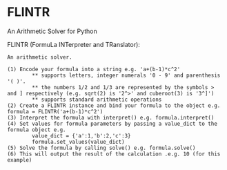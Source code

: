# FLINTR
An Arithmetic Solver for Python

FLINTR (FormuLa INTerpreter and TRanslator):

	An arithmetic solver.

	(1) Encode your formula into a string e.g. 'a+(b-1)*c^2'
			** supports letters, integer numerals '0 - 9' and parenthesis '( )'.
			** the numbers 1/2 and 1/3 are represented by the symbols > and ] respectively (e.g. sqrt(2) is '2^>' and cuberoot(3) is '3^]')
			** supports standard arithmetic operations
	(2) Create a FLINTR instance and bind your formula to the object e.g. formula = FLINTR('a+(b-1)*c^2')
	(3) Interpret the formula with interpret() e.g. formula.interpret()
	(4) Set values for formula parameters by passing a value_dict to the formula object e.g. 
			value_dict = {'a':1,'b':2,'c':3}
			formula.set_values(value_dict)
	(5) Solve the formula by calling solve() e.g. formula.solve()
	(6) This will output the result of the calculation .e.g. 10 (for this example)
